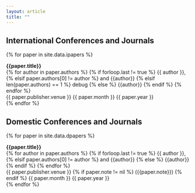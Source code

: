 ```yaml
---
layout: article
title: ""
---
```


## International Conferences and Journals

{% for paper in site.data.ipapers %}
<div class="grid">
  <div class="cell cell--auto">
	  <div style="font-size: 1em; font-weight: bolder;">{{paper.title}}</div>
	  <div style="font-size: 1em;">
        {% for author in paper.authors %}
            {% if forloop.last != true %}
                {{ author }},
            {% elsif paper.authors[0] != author %}
                and {{author}}
            {% elsif len(paper.authors) == 1 %}
                debug
            {% else %}
                {{author}}
            {% endif %}
        {% endfor %}
	  </div>
	  <div style="font-size: 1em;">
	{{ paper.publisher.venue }}
	<i class="far fa-calendar-alt fa-fw"></i> {{ paper.month }} {{ paper.year }}
	  </div>
  </div>
</div>

<div class="m-3"></div>
{% endfor %}


## Domestic Conferences and Journals

{% for paper in site.data.dpapers %}
<div class="grid">
  <div class="cell cell--auto">
	  <div style="font-size: 1em; font-weight: bolder;">{{paper.title}}</div>
	  <div style="font-size: 1em;">
        {% for author in paper.authors %}
            {% if forloop.last != true %}
                {{ author }},
            {% elsif paper.authors[0] != author %}
                and {{author}}
            {% else %}
                {{author}}
            {% endif %}
        {% endfor %}
	  </div>
	  <div style="font-size: 1em;">
	  {{ paper.publisher.venue }}
        {% if paper.note != nil %}
            ({{paper.note}}) 
        {% endif %}
	  <i class="far fa-calendar-alt fa-fw"></i> {{ paper.month }} {{ paper.year }}
	  </div>
  </div>
</div>

<div class="m-3"></div>
{% endfor %}
